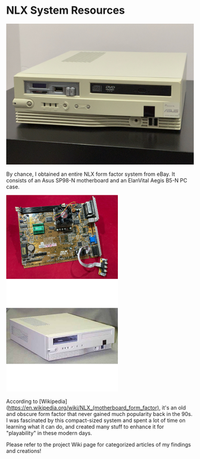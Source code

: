 # NLX System Resources

<img src="Pics/front_diag.jpg">

By chance, I obtained an entire NLX form factor system from eBay. It consists of an Asus SP98-N motherboard and an ElanVital Aegis B5-N PC case.

<img src="Pics/asus_sp98n.jpg" width=300> <img src="Pics/b5n_bare.jpeg" width=300>

According to [Wikipedia](https://en.wikipedia.org/wiki/NLX_(motherboard_form_factor), it's an old and obscure form factor that never gained much popularity back in the 90s. I was fascinated by this compact-sized system and spent a lot of time on learning what it can do, and created many stuff to enhance it for "playability" in these modern days.

Please refer to the project Wiki page for categorized articles of my findings and creations!